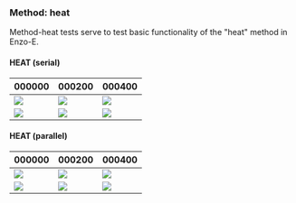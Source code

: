 
### Method: heat

Method-heat tests serve to test basic functionality of the "heat" method in Enzo-E.

#### HEAT (serial)

000000 |  000200 | 000400 
---|---|---
![](test/MethodHeat/Heat-1/method_heat-temp-1-000000.png) | ![](test/MethodHeat/Heat-1/method_heat-temp-1-000200.png) | ![](test/MethodHeat/Heat-1/method_heat-temp-1-000400.png)
![](test/MethodHeat/Heat-1/method_heat-mesh-1-000000.png) | ![](test/MethodHeat/Heat-1/method_heat-mesh-1-000200.png) | ![](test/MethodHeat/Heat-1/method_heat-mesh-1-000400.png)

#### HEAT (parallel)

000000 |  000200 | 000400 
---|---|---
![](test/MethodHeat/Heat-8/method_heat-temp-8-000000.png) | ![](test/MethodHeat/Heat-8/method_heat-temp-8-000200.png) | ![](test/MethodHeat/Heat-8/method_heat-temp-8-000400.png)
![](test/MethodHeat/Heat-8/method_heat-mesh-8-000000.png) | ![](test/MethodHeat/Heat-8/method_heat-mesh-8-000200.png) | ![](test/MethodHeat/Heat-8/method_heat-mesh-8-000400.png)
